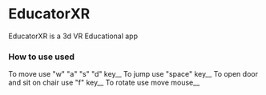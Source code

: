 # EducatorXR
EducatorXR is a 3d VR Educational app

### How to use used
To move use "w" "a" "s" "d" key__
To jump use "space" key__
To open door and sit on chair use "f" key__
To rotate use move mouse__
